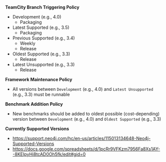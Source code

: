 **TeamCity Branch Triggering Policy**
  * Development (e.g., 4.0)
    * Packaging
  * Latest Supported (e.g., 3.5)
    * Packaging
  * Previous Supported (e.g., 3.4)
    * Weekly
    * Release
  * Oldest Supported (e.g., 3.3)
    * Release
  * Latest Unsupported (e.g., 3.3)
    * Release

**Framework Maintenance Policy**
  * All versions between `Development` (e.g., 4.0) and `Latest Unsupported` (e.g., 3.3) must be runnable

**Benchmark Addition Policy**
  * New benchmarks should be added to oldest possible (cost-depending) version between `Development` (e.g., 4.0) and `Oldest Supported` (e.g., 3.3)

**Currently Supported Versions**
  * https://support.neo4j.com/hc/en-us/articles/115013134648-Neo4j-Supported-Versions
  * https://docs.google.com/spreadsheets/d/1pcRr9VFKzm7956Fa8Xs1AY--8KEIpyHi8tcAD0Oh5fk/edit#gid=0
